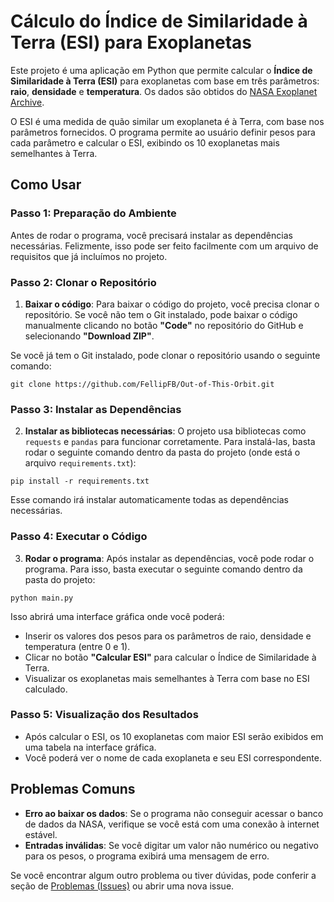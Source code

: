 # Cálculo do Índice de Similaridade à Terra (ESI) para Exoplanetas

Este projeto é uma aplicação em Python que permite calcular o **Índice de Similaridade à Terra (ESI)** para exoplanetas com base em três parâmetros: **raio**, **densidade** e **temperatura**. Os dados são obtidos do [NASA Exoplanet Archive](https://exoplanetarchive.ipac.caltech.edu/).

O ESI é uma medida de quão similar um exoplaneta é à Terra, com base nos parâmetros fornecidos. O programa permite ao usuário definir pesos para cada parâmetro e calcular o ESI, exibindo os 10 exoplanetas mais semelhantes à Terra.

## Como Usar

### Passo 1: Preparação do Ambiente

Antes de rodar o programa, você precisará instalar as dependências necessárias. Felizmente, isso pode ser feito facilmente com um arquivo de requisitos que já incluímos no projeto.

### Passo 2: Clonar o Repositório

1. **Baixar o código**: Para baixar o código do projeto, você precisa clonar o repositório. Se você não tem o Git instalado, pode baixar o código manualmente clicando no botão **"Code"** no repositório do GitHub e selecionando **"Download ZIP"**.

Se você já tem o Git instalado, pode clonar o repositório usando o seguinte comando:

```
git clone https://github.com/FellipFB/Out-of-This-Orbit.git
```

### Passo 3: Instalar as Dependências

2. **Instalar as bibliotecas necessárias**: O projeto usa bibliotecas como `requests` e `pandas` para funcionar corretamente. Para instalá-las, basta rodar o seguinte comando dentro da pasta do projeto (onde está o arquivo `requirements.txt`):

```
pip install -r requirements.txt
```

Esse comando irá instalar automaticamente todas as dependências necessárias.

### Passo 4: Executar o Código

3. **Rodar o programa**: Após instalar as dependências, você pode rodar o programa. Para isso, basta executar o seguinte comando dentro da pasta do projeto:

```
python main.py
```

Isso abrirá uma interface gráfica onde você poderá:
- Inserir os valores dos pesos para os parâmetros de raio, densidade e temperatura (entre 0 e 1).
- Clicar no botão **"Calcular ESI"** para calcular o Índice de Similaridade à Terra.
- Visualizar os exoplanetas mais semelhantes à Terra com base no ESI calculado.

### Passo 5: Visualização dos Resultados

- Após calcular o ESI, os 10 exoplanetas com maior ESI serão exibidos em uma tabela na interface gráfica.
- Você poderá ver o nome de cada exoplaneta e seu ESI correspondente.

## Problemas Comuns

- **Erro ao baixar os dados**: Se o programa não conseguir acessar o banco de dados da NASA, verifique se você está com uma conexão à internet estável.
- **Entradas inválidas**: Se você digitar um valor não numérico ou negativo para os pesos, o programa exibirá uma mensagem de erro.

Se você encontrar algum outro problema ou tiver dúvidas, pode conferir a seção de [Problemas (Issues)](https://github.com/FellipFB/Out-of-This-Orbit/issues) ou abrir uma nova issue.
